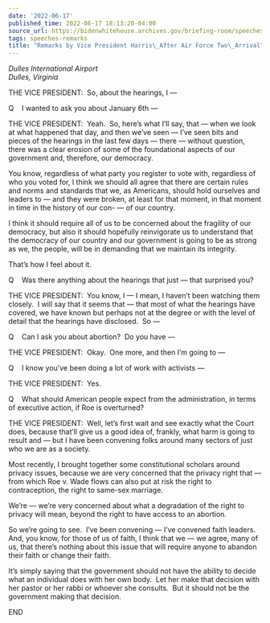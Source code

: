 ```yaml
---
date: '2022-06-17'
published_time: 2022-06-17 18:13:20-04:00
source_url: https://bidenwhitehouse.archives.gov/briefing-room/speeches-remarks/2022/06/17/remarks-by-vice-president-harris-after-air-force-two-arrival-2/
tags: speeches-remarks
title: "Remarks by Vice President Harris\_After Air Force Two\_Arrival"
---
```

 
*Dulles International Airport  
*Dulles, Virginia**

THE VICE PRESIDENT:  So, about the hearings, I —

Q    I wanted to ask you about January 6th —

THE VICE PRESIDENT:  Yeah.  So, here’s what I’ll say, that — when we
look at what happened that day, and then we’ve seen — I’ve seen bits and
pieces of the hearings in the last few days — there — without question,
there was a clear erosion of some of the foundational aspects of our
government and, therefore, our democracy.

You know, regardless of what party you register to vote with, regardless
of who you voted for, I think we should all agree that there are certain
rules and norms and standards that we, as Americans, should hold
ourselves and leaders to — and they were broken, at least for that
moment, in that moment in time in the history of our con- — of our
country.

I think it should require all of us to be concerned about the fragility
of our democracy, but also it should hopefully reinvigorate us to
understand that the democracy of our country and our government is going
to be as strong as we, the people, will be in demanding that we maintain
its integrity.

That’s how I feel about it.

Q    Was there anything about the hearings that just — that surprised
you?

THE VICE PRESIDENT:  You know, I — I mean, I haven’t been watching them
closely.  I will say that it seems that — that most of what the hearings
have covered, we have known but perhaps not at the degree or with the
level of detail that the hearings have disclosed.  So —

Q    Can I ask you about abortion?  Do you have —  
  
THE VICE PRESIDENT:  Okay.  One more, and then I’m going to —  

Q    I know you’ve been doing a lot of work with activists —  

THE VICE PRESIDENT:  Yes.  
  
Q    What should American people expect from the administration, in
terms of executive action, if Roe is overturned?

THE VICE PRESIDENT:  Well, let’s first wait and see exactly what the
Court does, because that’ll give us a good idea of, frankly, what harm
is going to result and — but I have been convening folks around many
sectors of just who we are as a society.   
  
Most recently, I brought together some constitutional scholars around
privacy issues, because we are very concerned that the privacy right
that — from which Roe v. Wade flows can also put at risk the right to
contraception, the right to same-sex marriage.  
  
We’re — we’re very concerned about what a degradation of the right to
privacy will mean, beyond the right to have access to an abortion.  
  
So we’re going to see.  I’ve been convening — I’ve convened faith
leaders.  And, you know, for those of us of faith, I think that we — we
agree, many of us, that there’s nothing about this issue that will
require anyone to abandon their faith or change their faith.  
  
It’s simply saying that the government should not have the ability to
decide what an individual does with her own body.  Let her make that
decision with her pastor or her rabbi or whoever she consults.  But it
should not be the government making that decision.  
  
END
